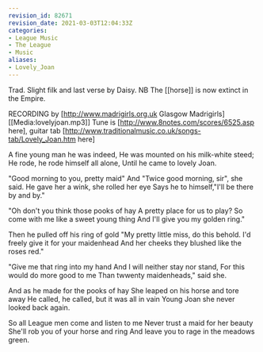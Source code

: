 ```yaml
---
revision_id: 82671
revision_date: 2021-03-03T12:04:33Z
categories:
- League Music
- The League
- Music
aliases:
- Lovely_Joan
---
```


Trad. Slight filk and last verse by Daisy. 
NB The [[horse]] is now extinct in the Empire.

RECORDING by [http://www.madrigirls.org.uk Glasgow Madrigirls] [[Media:lovelyjoan.mp3]]
Tune is [http://www.8notes.com/scores/6525.asp here], guitar tab [http://www.traditionalmusic.co.uk/songs-tab/Lovely_Joan.htm here]


A fine young man he was indeed,
He was mounted on his milk-white steed;
He rode, he rode himself all alone,
Until he came to lovely Joan.

"Good morning to you, pretty maid"
And "Twice good morning, sir", she said.
He gave her a wink, she rolled her eye
Says he to himself,"I'll be there by and by."

"Oh don't you think those pooks of hay
A pretty place for us to play?
So come with me like a sweet young thing
And I'll give you my golden ring."

Then he pulled off his ring of gold
"My pretty little miss, do this behold.
I'd freely give it for your maidenhead
And her cheeks they blushed like the roses red."

"Give me that ring into my hand
And I will neither stay nor stand,
For this would do more good to me
Than twwenty maidenheads," said she.

And as he made for the pooks of hay
She leaped on his horse and tore away
He called, he called, but it was all in vain
Young Joan she never looked back again.

So all League men come and listen to me
Never trust a maid for her beauty
She'll rob you of your horse and ring
And leave you to rage in the meadows green. 




